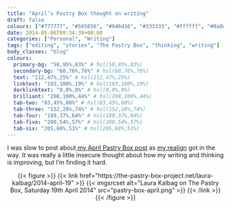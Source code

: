 ```yaml
---
title: "April’s Pastry Box thought on writing"
draft: false
colours: ["#777777", "#565656", "#946d16", "#333333", "#ffffff", "#0a0a0a", "#ffffff"]
date: 2014-05-06T09:34:39+00:00
categories: ["Personal", "Writing"]
tags: ["editing", "stories", "The Pastry Box", "thinking", "writing"]
body_classes: "blog"
colours:
  primary-bg: "58,95%,83%" # hsl(58,95%,83%)
  secondary-bg: "60,76%,76%" # hsl(60,76%,76%)
  text: "212,47%,25%" # hsl(212,47%,25%)
  linktext: "193,100%,19%" # hsl(193,100%,19%)
  darklinktext: "0,0%,0%" # hsl(0,0%,0%)
  brilliant: "208,100%,44%" # hsl(208,100%,44%)
  tab-two: "83,45%,80%" # hsl(83,45%,80%)
  tab-three: "152,28%,74%" # hsl(152,28%,74%)
  tab-four: "189,37%,64%" # hsl(189,37%,64%)
  tab-five: "200,54%,57%" # hsl(200,54%,57%)
  tab-six: "205,68%,51%" # hsl(205,68%,51%)
---
```


I was slow to post about[ my April Pastry Box post](https://the-pastry-box-project.net/laura-kalbag/2014-april-19) as [my realign](/a-little-realign/ "A little realign") got in the way. It was really a little insecure thought about how my writing and thinking is improving, but I’m finding it hard.

<p style="text-align: center;">{{< figure >}}
  {{< link href="https://the-pastry-box-project.net/laura-kalbag/2014-april-19" >}}
  	{{< imgsrcset alt="Laura Kalbag on The Pastry Box, Saturday 19th April 2014" src="pastry-box-april.png" >}}
  {{< /link >}}
{{< /figure >}}</p>
